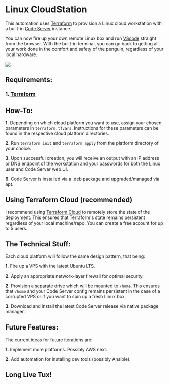 # Linux CloudStation
This automation uses [Terraform](https://github.com/hashicorp/terraform) to provision a Linux cloud workstation with a built-in [Code Server](https://github.com/cdr/code-server) instance.

You can now fire up your own remote Linux box and run [VScode](https://github.com/microsoft/vscode) straight from the browser. With the built-in terminal, you can go back to getting all your work done in the comfort and safety of the penguin, regardless of your local hardware.

![](https://d33wubrfki0l68.cloudfront.net/523f0c3da72d677f7cc0031bc3b85f8e83a36ea7/ec829/assets/img/vscode-pomerium.72601c46.png)

## Requirements:
### 1. [Terraform](https://terraform.io/)

## How-To:
**1.** Depending on which cloud platform you want to use, assign your chosen parameters in `terraform.tfvars`. Instructions for these parameters can be found in the respective cloud platform directories.

**2.** Run `terraform init` and `terraform apply` from the platform directory of your choice.

**3.** Upon successful creation, you will receive an output with an IP address or DNS endpoint of the workstation and your passwords for both the Linux user and Code Server web UI.

**6.** Code Server is installed via a .deb package and upgraded/managed via apt.

## Using Terraform Cloud (recommended)

I recommend using [Terraform Cloud](https://www.terraform.io/docs/cloud/index.html) to remotely store the state of the deployment. This ensures that Terraform's state remains persistent regardless of your local machine/repo. You can create a free account for up to 5 users.

## The Technical Stuff:
Each cloud platform will follow the same design pattern, that being:

**1.** Fire up a VPS with the latest Ubuntu LTS.

**2.** Apply an appropriate network-layer firewall for optimal security.

**2.** Provision a separate drive which will be mounted to `/home`. This ensures that `/home` and your Code Server config remains persistent in the case of a corrupted VPS or if you want to spin up a fresh Linux box.

**3.** Download and install the latest Code Server release via native package manager.

## Future Features:
The current ideas for future iterations are:

**1.** Implement more platforms. Possibly AWS next.

**2.** Add automation for installing dev tools (possibly Ansible).

## Long Live Tux!
